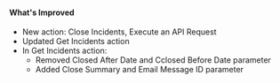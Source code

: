 #### What's Improved

- New action: Close Incidents, Execute an API Request 
- Updated Get Incidents action
- In Get Incidents action: 
  - Removed Closed After Date and Cclosed Before Date parameter
  - Added Close Summary and Email Message ID parameter
